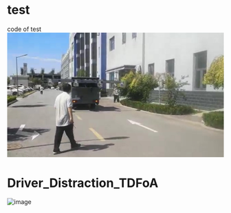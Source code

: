 # test
code of test  
![image](https://raw.githubusercontent.com/mainPython/test/main/test.jpg)
# Driver_Distraction_TDFoA  
![image](https://github.com/mainPython/test/blob/main/test.gif)
